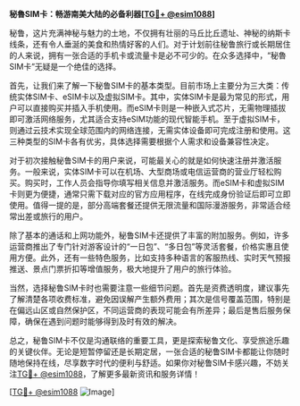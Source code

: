 **秘魯SIM卡：畅游南美大陆的必备利器[[TG💪+ @esim1088](https://t.me/s/esim1088)]**

秘鲁，这片充满神秘与魅力的土地，不仅拥有壮丽的马丘比丘遗址、神秘的纳斯卡线条，还有令人垂涎的美食和热情好客的人们。对于计划前往秘鲁旅行或长期居住的人来说，拥有一张合适的手机卡或流量卡是必不可少的。在众多选择中，“秘魯SIM卡”无疑是一个绝佳的选择。

首先，让我们来了解一下秘鲁SIM卡的基本类型。目前市场上主要分为三大类：传统实体SIM卡、eSIM卡以及虚拟SIM卡。其中，实体SIM卡是最为常见的形式，用户可以直接购买并插入手机使用。而eSIM卡则是一种嵌入式芯片，无需物理插拔即可激活网络服务，尤其适合支持eSIM功能的现代智能手机。至于虚拟SIM卡，则通过云技术实现全球范围内的网络连接，无需实体设备即可完成注册和使用。这三种类型的SIM卡各有优劣，具体选择需要根据个人需求和设备兼容性决定。

对于初次接触秘鲁SIM卡的用户来说，可能最关心的就是如何快速注册并激活服务。一般来说，实体SIM卡可以在机场、大型商场或电信运营商的营业厅轻松购买。购买时，工作人员会指导你填写相关信息并激活服务。而eSIM卡和虚拟SIM卡则更为便捷，通常只需下载对应的官方应用程序，在线完成身份验证后即可立即使用。值得一提的是，部分高端套餐还提供无限流量和国际漫游服务，非常适合经常出差或旅行的用户。

除了基本的通话和上网功能外，秘鲁SIM卡还提供了丰富的附加服务。例如，许多运营商推出了专门针对游客设计的“一日包”、“多日包”等灵活套餐，价格实惠且使用方便。此外，还有一些特色服务，比如支持多种语言的客服热线、实时天气预报推送、景点门票折扣等增值服务，极大地提升了用户的旅行体验。

当然，选择秘鲁SIM卡时也需要注意一些细节问题。首先是资费透明度，建议事先了解清楚各项收费标准，避免因误解产生额外费用；其次是信号覆盖范围，特别是在偏远山区或自然保护区，不同运营商的表现可能会有所差异；最后是售后服务保障，确保在遇到问题时能够得到及时有效的解决。

总之，秘鲁SIM卡不仅是沟通联络的重要工具，更是探索秘鲁文化、享受旅途乐趣的关键伙伴。无论是短暂停留还是长期定居，一张合适的秘鲁SIM卡都能让你随时随地保持在线，尽享数字时代的便利与舒适。如果你对秘鲁SIM卡感兴趣，不妨关注[TG💪+ @esim1088](https://t.me/s/esim1088)，了解更多最新资讯和服务详情！

[[TG💪+ @esim1088](https://t.me/s/esim1088) ![Image](https://i.postimg.cc/4NQfJmqS/Snipaste-2025-05-13-00-14-12.png)]